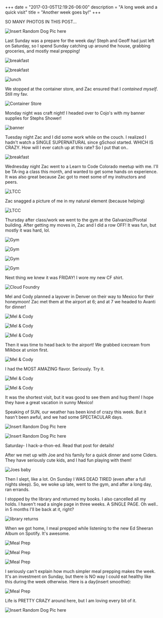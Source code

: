 +++
date = "2017-03-05T12:19:26-06:00"
description = "A long week and a quick visit"
title = "Another week goes by!"
+++
<!--
+++
categories = ["family", "mealprep"]
date = "2017-03-05"
description = "A long week and a quick visit"
draft = false
title = "Another week goes by!"
featured = "2017_03/2017_03_05/cover.jpg"
featuredpath = "/images"
type = "post"
+++ -->

SO MANY PHOTOS IN THIS POST...

![Insert Random Dog Pic here](/images/2017_03/2017_03_05/dognight.jpg)

Last Sunday was a prepare for the week day! Steph and Geoff had just left on Saturday, so I spend Sunday catching up around the house, grabbing groceries, and mostly meal prepping!

![breakfast](/images/2017_03/2017_03_05/lastbreak1.jpg)

![breakfast](/images/2017_03/2017_03_05/lastbreak2.jpg)

![lunch](/images/2017_03/2017_03_05/lastlunch.jpg)

We stopped at the container store, and Zac ensured that I *contained myself*. Still my fav.

![Container Store](/images/2017_03/2017_03_05/csstore.jpg)

Monday night was craft night! I headed over to Cojo's with my banner supplies for Stephs Shower!

![banner](/images/2017_03/2017_03_05/craftnight.jpg)

Tuesday night Zac and I did some work while on the couch. I realized I hadn't watch a SINGLE SUPERNATURAL since gSchool started. WHICH IS CRAZY. How will I ever catch up at this rate? So I put that on..

![breakfast](/images/2017_03/2017_03_05/supercomp.jpg)

Wednesday night Zac went to a Learn to Code Colorado meetup with me. I'll be TA-ing a class this month, and wanted to get some hands on experience. It was also great because Zac got to meet some of my instructors and peers.

![LTCC](/images/2017_03/2017_03_05/ltcc.jpg)

Zac snagged a picture of me in my natural element (because helping)

![LTCC](/images/2017_03/2017_03_05/ltcc2.jpg)

Thursday after class/work we went to the gym at the Galvanize/Pivotal building. After getting my moves in, Zac and I did a row OFF! It was fun, but mostly it was hard, lol.

![Gym](/images/2017_03/2017_03_05/gym.jpg)

![Gym](/images/2017_03/2017_03_05/gym2.jpg)

![Gym](/images/2017_03/2017_03_05/gym3.jpg)

![Gym](/images/2017_03/2017_03_05/row.jpg)

Next thing we knew it was FRIDAY! I wore my new CF shirt.

![Cloud Foundry](/images/2017_03/2017_03_05/cfshirt.jpg)

Mel and Cody planned a layover in Denver on their way to Mexico for their honeymoon! Zac met them at the airport at 6; and at 7 we headed to Avanti for dinner!

![Mel & Cody](/images/2017_03/2017_03_05/mel.jpg)

![Mel & Cody](/images/2017_03/2017_03_05/melcod.jpg)

![Mel & Cody](/images/2017_03/2017_03_05/allfour.jpg)

Then it was time to head back to the airport! We grabbed icecream from Milkbox at union first.

![Mel & Cody](/images/2017_03/2017_03_05/icecream.jpg)

I had the MOST AMAZING flavor. Seriously. Try it.

![Mel & Cody](/images/2017_03/2017_03_05/straw.jpg)

![Mel & Cody](/images/2017_03/2017_03_05/mctrain.jpg)

It was the shortest visit, but it was good to see them and hug them! I hope they have a great vacation in sunny Mexico!

Speaking of SUN, our weather has been kind of crazy this week. But it hasn't been awful, and we had some SPECTACULAR days.

![Insert Random Dog Pic here](/images/2017_03/2017_03_05/sunset.jpg)

![Insert Random Dog Pic here](/images/2017_03/2017_03_05/sunsnow.jpg)

Saturday- I hack-a-thon-ed. Read that post for details!

After we met up with Joe and his family for a quick dinner and some Ciders. They have seriously cute kids, and I had fun playing with them!

![Joes baby](/images/2017_03/2017_03_05/joe.jpg)

Then I slept, like a lot. On Sunday I WAS DEAD TIRED (even after a full nights sleep). So, we woke up late, went to the gym, and after a long day, ran errands.

I stopped by the library and returned my books. I also cancelled all my holds. I haven't read a single page in three weeks.  A SINGLE PAGE. Oh well.. in 5 months I'll be back at it, right?

![library returns](/images/2017_03/2017_03_05/bookbreakup.jpg)

When we got home, I meal prepped while listening to the new Ed Sheeran Album on Spotify. It's awesome.

![Meal Prep](/images/2017_03/2017_03_05/thisbreak.jpg)

![Meal Prep](/images/2017_03/2017_03_05/thisbreak2.jpg)

![Meal Prep](/images/2017_03/2017_03_05/thisdinner.jpg)

I seriously can't explain how much simpler meal prepping makes the week. It's an investment on Sunday, but there is NO way I could eat healthy like this during the week otherwise. Here is a day(insert smoothie):

![Meal Prep](/images/2017_03/2017_03_05/allmeal.jpg)

Life is PRETTY CRAZY around here, but I am loving every bit of it.

![Insert Random Dog Pic here](/images/2017_03/2017_03_05/dog.jpg)
